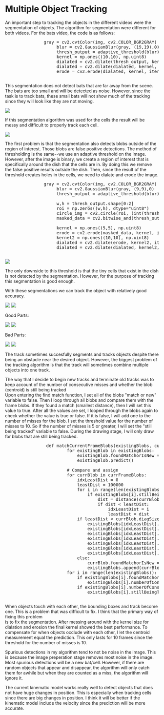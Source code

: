 <div>

# Multiple Object Tracking

An important step to tracking the objects in the different videos were the segmentation of objects. The algorithm for segmentation were different for both videos. For the bats video, the code is as follows:

<pre>               gray = cv2.cvtColor(img, cv2.COLOR_BGR2GRAY)
                    blur = cv2.GaussianBlur(gray, (19,19),0)
                    thresh_output = adaptive_threshold(blur)
                    kernel = np.ones((10,10), np.uint8)
                    dialated = cv2.dilate(thresh_output, kernel, iterations=1)
                    dialated = cv2.dilate(dialated, kernel, iterations=1)
                    erode = cv2.erode(dialated, kernel, iterations=1)
            </pre>

This segmentation does not detect bats that are far away from the scene. The bats are too small and will be detected as noise. However, since the task is to track bats, these small bats will not show much of the tracking since they will look like they are not moving.  

![](./images/Binary_Bat.png)

If this segmentation algorithm was used for the cells the result will be messy and difficult to properly track each cell.

![](./images/cell_wrong_binary.png)

The first problem is that the segmentation also detects blobs outside of the region of interest. Those blobs are false positive detections. The method of thresholding is the same--we use an adaptive threshold on the image. However, after the image is binary, we create a region of interest that is specifically around the dish that the cells are in. By doing this we remove the false positive results outside the dish. Then, since the result of the threshold creates holes in the cells, we need to dialate and erode the image.

<pre>               gray = cv2.cvtColor(img, cv2.COLOR_BGR2GRAY)
                    blur = cv2.GaussianBlur(gray, (9,9),0)
                    thresh_output = adaptive_threshold(blur)

                    w,h = thresh_output.shape[0:2]
                    roi = np.zeros((w,h), dtype="uint8")
                    circle_img = cv2.circle(roi, (int(thresh_output.shape[0]/2)+18,int(thresh_output.shape[1]/2) - 40), 470, (255,255,255), -1)
                    masked_data = cv2.bitwise_and(thresh_output, thresh_output, mask=circle_img)

                    kernel = np.ones((5,5), np.uint8)
                    erode = cv2.erode(masked_data, kernel, iterations=1)
                    kernel2 = np.ones((10,10), np.uint8)
                    dialated = cv2.dilate(erode, kernel2, iterations=1)
                    dialated = cv2.dilate(dialated, kernel2, iterations=1) 
            </pre>

![](./images/cell_binary.png)

The only downside to this threshold is that the tiny cells that exist in the dish is not detected by the segmentation. However, for the purpose of tracking this segmentation is good enough.  

With these segmentations we can track the object with relatively good accuracy.

![](./images/track_bats.png) ![](./images/track_cells.png)

Good Parts:

![](./images/good_track.png) ![](./images/good_track_cells.png)

Bad Parts:

![](./images/bad_track_bats.png) ![](./images/bad_track_cells.png)

The track sometimes succesfully segments and tracks objects despite there being an obstacle near the desired object. However, the biggest problem of the tracking algorithm is that the track will sometimes combine multiple objects into one track.  

The way that I decide to begin new tracks and terminate old tracks was to keep account of the number of consecutive misses and whether the blob (centroid) is still being tracked  
Upon entering the find match function, I set all of the blobs "match or new" variable to false. Then I loop through all blobs and compare them with the frame blobs. If they found a match (smallest distance), then I will set this value to true. After all the values are set, I looped through the blobs again to check whether the value is true or false. If it is false, I will add one to the number of misses for the blob. I set the threshold value for the number of misses to 10\. So if the number of misses is 5 or greater, I will set the "still being tracked" variable to false. During the drawing stage, I will only draw for blobs that are still being tracked.

<pre>                def matchCurrentFrameBlobs(existingBlobs, currFrameBlobs):
                        for existingBlob in existingBlobs:
                            existingBlob.foundMatchorIsNew = False
                            existingBlob.predict()

                        # Compare and assign
                        for currBlob in currFrameBlobs:
                            idxLeastDist = 0
                            leastDist = 100000
                            for i in range(len(existingBlobs)):
                                if existingBlobs[i].stillBeingTracked:
                                    dist = distance(currBlob.centroid, existingBlobs[i].centroid)
                                    if dist < leastDist:
                                        idxLeastDist = i 
                                        leastDist = dist
                            if leastDist < currBlob.diagSize * 1.15:
                                existingBlobs[idxLeastDist].centroid = currBlob.centroid
                                existingBlobs[idxLeastDist].KF.update(currBlob.centroid)
                                existingBlobs[idxLeastDist].bound_rect = currBlob.bound_rect
                                existingBlobs[idxLeastDist].diagSize = currBlob.diagSize
                                existingBlobs[idxLeastDist].foundMatchorIsNew = True
                                existingBlobs[idxLeastDist].stillBeingTracked = True
                                existingBlobs[idxLeastDist].addHistory(currBlob)
                            else:
                                currBlob.foundMatchorIsNew = True
                                existingBlobs.append(currBlob)
                        for i in range(len(existingBlobs)):
                            if existingBlobs[i].foundMatchorIsNew == False:
                                existingBlobs[i].numberOfConsecutiveMiss += 1
                            if existingBlobs[i].numberOfConsecutiveMiss > 5:
                                existingBlobs[i].stillBeingTracked = False 
            </pre>

When objects touch with each other, the bounding boxes and track become one. This is a problem that was difficult to fix. I think that the primary way of fixing this problem  
is to fix the segmentation. After messing around with the kernel size for dialation and erosion the final kernel showed the best performance. To compensate for when objects occlude with each other, I let the centroid measurement equal the prediction. This only lasts for 10 frames since the threshold for the number of misses is 10\.

Spurious detections in my algorithm tend to not be noise in the image. This is because the image preperation stage removes most noise in the image. Most spurious detections will be a new bat/cell. However, if there are random objects that appear and disappear, the algorithm will only catch them for awhile but when they are counted as a miss, the algorithm will ignore it.

The current kinematic model works really well to detect objects that does not have huge changes in position. This is especially when tracking cells since there are big changes in position. I think it will be better if the kinematic model include the velocity since the prediction will be more accurate.

</div>
